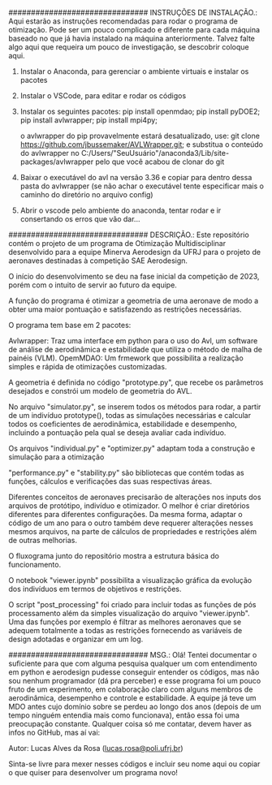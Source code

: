############################### INSTRUÇÕES DE INSTALAÇÃO.:
Aqui estarão as instruções recomendadas para rodar o programa de otimização. Pode ser um pouco complicado e diferente para cada máquina baseado no que já havia instalado na máquina anteriormente. Talvez falte algo aqui que requeira um pouco de investigação, se descobrir coloque aqui.

1. Instalar o Anaconda, para gerenciar o ambiente virtuais e instalar os pacotes
2. Instalar o VSCode, para editar e rodar os códigos
3. Instalar os seguintes pacotes:
    pip install openmdao;
    pip install pyDOE2;
    pip install avlwrapper;
    pip install mpi4py;

    o avlwrapper do pip provavelmente estará desatualizado, use: git clone https://github.com/jbussemaker/AVLWrapper.git; e substitua o conteúdo do avlwrapper no C:/Users/"SeuUsuário"/anaconda3/Lib/site-packages/avlwrapper pelo que você acabou de clonar do git
4. Baixar o executável do avl na versão 3.36 e copiar para dentro dessa pasta do avlwrapper (se não achar o executável tente especificar mais o caminho do diretório no arquivo config)
5. Abrir o vscode pelo ambiente do anaconda, tentar rodar e ir consertando os erros que vão dar...

############################### DESCRIÇÃO.:
Este repositório contém o projeto de um programa de Otimização Multidisciplinar desenvolvido para a equipe Minerva Aerodesign da UFRJ para o projeto de aeronaves destinadas à competição SAE Aerodesign.

O início do desenvolvimento se deu na fase inicial da competição de 2023, porém com o intuito de servir ao futuro da equipe.

A função do programa é otimizar a geometria de uma aeronave de modo a obter uma maior pontuação e satisfazendo as restrições necessárias.

O programa tem base em 2 pacotes:

Avlwrapper: Traz uma interface em python para o uso do Avl, um software de análise de aerodinâmica e estabilidade que utiliza o método de malha de painéis (VLM).
OpemMDAO: Um frmework que possibilita a realização simples e rápida de otimizações customizadas.

A geometria é definida no código "prototype.py", que recebe os parâmetros desejados e constrói um modelo de geometria do AVL.

No arquivo "simulator.py", se inserem todos os métodos para rodar, a partir de um indivíduo prototype(), todas as simulações necessárias e calcular todos os coeficientes de aerodinâmica, estabilidade e desempenho, incluindo a pontuação pela qual se deseja avaliar cada indivíduo.

Os arquivos "individual.py" e "optimizer.py" adaptam toda a construção e simulação para a otimização

"performance.py" e "stability.py" são bibliotecas que contém todas as funções, cálculos e verificações das suas respectivas áreas.

Diferentes conceitos de aeronaves precisarão de alterações nos inputs dos arquivos de protótipo, indivíduo e otimizador. O melhor é criar diretórios diferentes para diferentes configurações. Da mesma forma, adaptar o código de um ano para o outro também deve requerer alterações nesses mesmos arquivos, na parte de cálculos de propriedades e restrições além de outras melhorias.

O fluxograma junto do repositório mostra a estrutura básica do funcionamento.

O notebook "viewer.ipynb" possibilita a visualização gráfica da evolução dos indivíduos em termos de objetivos e restrições.

O script "post_processing" foi criado para incluir todas as funções de pós processamento além da simples visualização do arquivo "viewer.ipynb". Uma das funções por exemplo é filtrar as melhores aeronaves que se adequem totalmente a todas as restrições fornecendo as variáveis de design adotadas e organizar em um log.


############################### MSG.:
Olá! Tentei documentar o suficiente para que com alguma pesquisa qualquer um com entendimento em python e aerodesign pudesse conseguir entender os códigos, mas não sou nenhum programador (dá pra perceber) e esse programa foi um pouco fruto de um experimento, em colaboração claro com alguns membros de aerodinâmica, desempenho e controle e estabilidade. A equipe já teve um MDO antes cujo domínio sobre se perdeu ao longo dos anos (depois de um tempo ninguém entendia mais como funcionava), então essa foi uma preocupação constante. Qualquer coisa só me contatar, devem haver as infos no GitHub, mas aí vai:

Autor: Lucas Alves da Rosa (lucas.rosa@poli.ufrj.br)

Sinta-se livre para mexer nesses códigos e incluir seu nome aqui ou copiar o que quiser para desenvolver um programa novo!